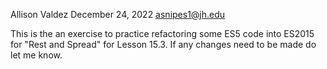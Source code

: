 Allison Valdez
December 24, 2022
asnipes1@jh.edu

This is the an exercise to practice refactoring some ES5 code into ES2015 for "Rest and Spread" for Lesson 15.3. If any changes need to be made do let me know.